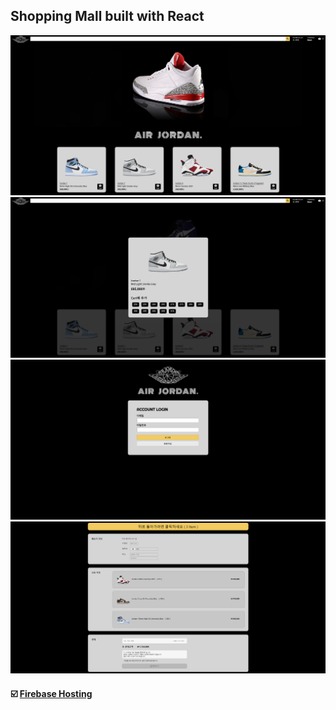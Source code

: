 ## Shopping Mall built with React

<div>
<img src=https://raw.githubusercontent.com/yhuj79/ShoppingMall-React/master/thumnail/20220225/1.PNG width=600>
<img src=https://raw.githubusercontent.com/yhuj79/ShoppingMall-React/master/thumnail/20220225/2.PNG width=600>
<img src=https://raw.githubusercontent.com/yhuj79/ShoppingMall-React/master/thumnail/20220225/3.PNG width=600>
<img src=https://raw.githubusercontent.com/yhuj79/ShoppingMall-React/master/thumnail/20220225/4.PNG width=600>
</div>

#### :ballot_box_with_check: <a target="_blank" rel="noopener noreferrer" href="https://shoppingmall-react.web.app/">Firebase Hosting</a>
